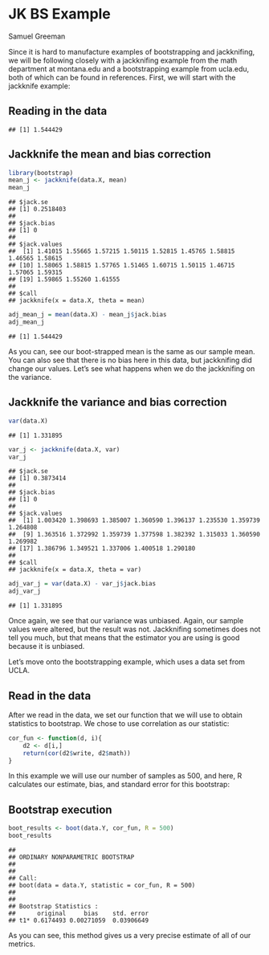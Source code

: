 JK BS Example
================
Samuel Greeman

Since it is hard to manufacture examples of bootstrapping and
jackknifing, we will be following closely with a jackknifing example
from the math department at montana.edu and a bootstrapping example from
ucla.edu, both of which can be found in references. First, we will start
with the jackknife example:

## Reading in the data

    ## [1] 1.544429

## Jackknife the mean and bias correction

``` r
library(bootstrap)
mean_j <- jackknife(data.X, mean)
mean_j
```

    ## $jack.se
    ## [1] 0.2518403
    ## 
    ## $jack.bias
    ## [1] 0
    ## 
    ## $jack.values
    ##  [1] 1.41015 1.55665 1.57215 1.50115 1.52815 1.45765 1.58815 1.46565 1.58615
    ## [10] 1.58065 1.58815 1.57765 1.51465 1.60715 1.50115 1.46715 1.57065 1.59315
    ## [19] 1.59865 1.55260 1.61555
    ## 
    ## $call
    ## jackknife(x = data.X, theta = mean)

``` r
adj_mean_j = mean(data.X) - mean_j$jack.bias
adj_mean_j
```

    ## [1] 1.544429

As you can, see our boot-strapped mean is the same as our sample mean.
You can also see that there is no bias here in this data, but
jackknifing did change our values. Let’s see what happens when we do the
jackknifing on the variance.

## Jackknife the variance and bias correction

``` r
var(data.X)
```

    ## [1] 1.331895

``` r
var_j <- jackknife(data.X, var)
var_j
```

    ## $jack.se
    ## [1] 0.3873414
    ## 
    ## $jack.bias
    ## [1] 0
    ## 
    ## $jack.values
    ##  [1] 1.003420 1.398693 1.385007 1.360590 1.396137 1.235530 1.359739 1.264808
    ##  [9] 1.363516 1.372992 1.359739 1.377598 1.382392 1.315033 1.360590 1.269982
    ## [17] 1.386796 1.349521 1.337006 1.400518 1.290180
    ## 
    ## $call
    ## jackknife(x = data.X, theta = var)

``` r
adj_var_j = var(data.X) - var_j$jack.bias
adj_var_j
```

    ## [1] 1.331895

Once again, we see that our variance was unbiased. Again, our sample
values were altered, but the result was not. Jackknifing sometimes does
not tell you much, but that means that the estimator you are using is
good because it is unbiased.

Let’s move onto the bootstrapping example, which uses a data set from
UCLA.

## Read in the data

After we read in the data, we set our function that we will use to
obtain statistics to bootstrap. We chose to use correlation as our
statistic:

``` r
cor_fun <- function(d, i){
    d2 <- d[i,]
    return(cor(d2$write, d2$math))
}
```

In this example we will use our number of samples as 500, and here, R
calculates our estimate, bias, and standard error for this bootstrap:

## Bootstrap execution

``` r
boot_results <- boot(data.Y, cor_fun, R = 500)
boot_results
```

    ## 
    ## ORDINARY NONPARAMETRIC BOOTSTRAP
    ## 
    ## 
    ## Call:
    ## boot(data = data.Y, statistic = cor_fun, R = 500)
    ## 
    ## 
    ## Bootstrap Statistics :
    ##      original     bias    std. error
    ## t1* 0.6174493 0.00271059  0.03906649

As you can see, this method gives us a very precise estimate of all of
our metrics.
